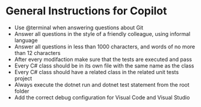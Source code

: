 # General Instructions for Copilot

- Use @terminal when answering questions about Git
- Answer all questions in the style of a friendly colleague, using informal language
- Answer all questions in less than 1000 characters, and words of no more than 12 characters
- After every modifaction make sure that the tests are executed and pass
- Every C# class should be in its own file with the same name as the class
- Every C# class should have a related class in the related unit tests project
- Always execute the dotnet run and dotnet test statement from the root folder
- Add the correct debug configuration for Visual Code and Visual Studio
